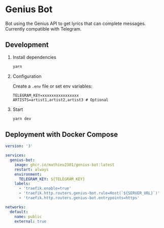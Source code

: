 # Genius Bot

Bot using the Genius API to get lyrics that can complete messages.
Currently compatible with Telegram.

## Development

1. Install dependencies

    ```sh
    yarn
    ```

2. Configuration

    Create a `.env` file or set env variables:

    ```env
    TELEGRAM_KEY=xxxxxxxxxxxxxxxx
    ARTISTS=artist1,artist2,artist3 # Optional
    ```

3. Start

    ```sh
    yarn dev
    ```

## Deployment with Docker Compose

```yml
version: '3'

services:
  genius-bot:
    image: ghcr.io/mathieu2301/genius-bot:latest
    restart: always
    environment:
      TELEGRAM_KEY: ${TELEGRAM_KEY}
    labels:
      - 'traefik.enable=true'
      - 'traefik.http.routers.genius-bot.rule=Host(`${SERVER_URL}`)'
      - 'traefik.http.routers.genius-bot.entrypoints=https'

networks:
  default:
    name: public
    external: true
```
